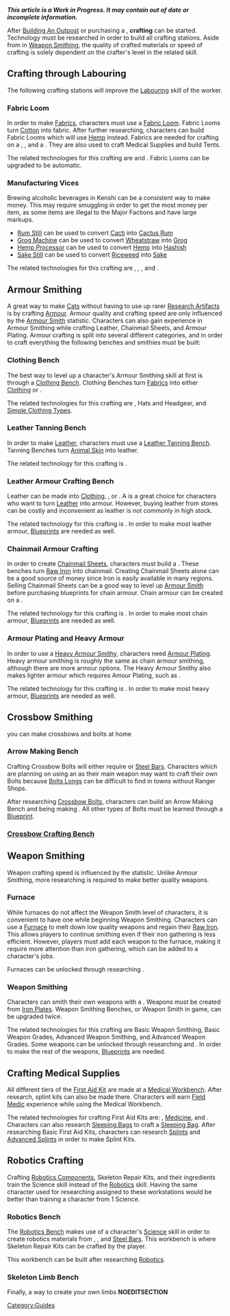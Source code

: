 ***This article is a Work in Progress. It may contain out of date or
incomplete information.***

After [Building An Outpost](Guide_to_Building_an_Outpost.md "wikilink") or
purchasing a [](Player-Owned_Buildings_in_Town.md), **crafting** can be
started. Technology must be researched in order to build all crafting
stations. Aside from in [Weapon Smithing](Weapon_Smith.md "wikilink"), the
quality of crafted materials or speed of crafting is solely dependent on
the crafter's level in the related skill.

## Crafting through Labouring

The following crafting stations will improve the
[Labouring](Laboring.md "wikilink") skill of the worker.

### Fabric Loom

In order to make [Fabrics](Fabrics.md "wikilink"), characters must use a
[Fabric Loom](Fabric_Looms.md "wikilink"). Fabric Looms turn
[Cotton](Cotton.md "wikilink") into fabric. After further researching,
characters can build Fabric Looms which will use [Hemp](Hemp.md "wikilink")
instead. Fabrics are needed for crafting on a [](Clothing_Bench.md), [](Chain_Armour_Crafting_Bench.md), and a [](Heavy_Armour_Smithy.md). They are also used to craft
Medical Supplies and build Tents.

The related technologies for this crafting are [](Fabric_Manufacture_(Tech).md) and [](Hemp-Based_Fabric_(Tech).md). Fabric Looms can be
upgraded to be automatic.

### Manufacturing Vices

Brewing alcoholic beverages in Kenshi can be a consistent way to make
money. This may require smuggling in order to get the most money per
item, as some items are illegal to the Major Factions and have large
markups.

- [Rum Still](Rum_Still.md "wikilink") can be used to convert
  [Cacti](Cactus.md "wikilink") into [Cactus Rum](Cactus_Rum.md "wikilink")
- [Grog Machine](Grog_Machine.md "wikilink") can be used to convert
  [Wheatstraw](Wheatstraw.md "wikilink") into [Grog](Grog.md "wikilink")
- [Hemp Processor](Hemp_Processor.md "wikilink") can be used to convert
  [Hemp](Hemp.md "wikilink") into [Hashish](Hashish.md "wikilink")
- [Sake Still](Sake_Still.md "wikilink") can be used to convert
  [Riceweed](Riceweed.md "wikilink") into [Sake](Sake.md "wikilink")

The related technologies for this crafting are [](Rum_Brewing_(Tech).md), [](Grog_Distillation_(Tech).md), [](Hashish_Production_(Tech).md), and [](Sake_Distillation_(Tech).md).

## Armour Smithing

A great way to make [Cats](Cats.md "wikilink") without having to use up
rarer [Research Artifacts](Research_Artifacts.md "wikilink") is by crafting
[Armour](Armour.md "wikilink"). Armour quality and crafting speed are only
influenced by the [Armour Smith](Armour_Smith.md "wikilink") statistic.
Characters can also gain experience in Armour Smithing while crafting
Leather, Chainmail Sheets, and Armour Plating. Armour crafting is split
into several different categories, and in order to craft everything the
following benches and smithies must be built:

### Clothing Bench

The best way to level up a character's Armour Smithing skill at first is
through a [Clothing Bench](Clothing_Bench.md "wikilink"). Clothing Benches
turn [Fabrics](Fabrics.md "wikilink") into either
[Clothing](Clothing.md "wikilink") or [](Light_Armour.md).

The related technologies for this crafting are [](Clothing_Manufacture_(Tech).md), Hats and Headgear,
and [Simple Clothing Types](Simple_Clothing_Types_(Tech).md "wikilink").

### Leather Tanning Bench

In order to make [Leather](Leather.md "wikilink"), characters must use a
[Leather Tanning Bench](Leather_Tanning_Bench.md "wikilink"). Tanning
Benches turn [Animal Skin](Animal_Skin.md "wikilink") into leather.

The related technology for this crafting is [](Leather_Armour_Crafting_(Tech).md).

### Leather Armour Crafting Bench

Leather can be made into [Clothing](Clothing.md "wikilink"), [](Light_Armour.md), or [](Medium_Armour.md). A [](Leather_Armour_Crafting_Bench.md) is a great choice for
characters who want to turn [Leather](Leather.md "wikilink") into armour.
However, buying leather from stores can be costly and inconvenient as
leather is not commonly in high stock.

The related technology for this crafting is [](Leather_Armour_Crafting_(Tech).md). In order to make
most leather armour, [Blueprints](Blueprints.md "wikilink") are needed as
well.

### Chainmail Armour Crafting

In order to create [Chainmail Sheets](Chainmail_Sheet.md "wikilink"),
characters must build a [](Chainmail_Sheet_Fabrication_Bench.md). These benches turn
[Raw Iron](Raw_Iron.md "wikilink") into chainmail. Creating Chainmail
Sheets alone can be a good source of money since Iron is easily
available in many regions. Selling Chainmail Sheets can be a good way to
level up [Armour Smith](Armour_Smith.md "wikilink") before purchasing
blueprints for chain armour. Chain armour can be created on a [](Chain_Armour_Crafting_Bench.md).

The related technology for this crafting is [](Chain_Armour_Crafting_(Tech).md). In order to make
most chain armour, [Blueprints](Blueprints.md "wikilink") are needed as
well.

### Armour Plating and Heavy Armour

In order to use a [Heavy Armour Smithy](Heavy_Armour_Smithy.md "wikilink"),
characters need [Armour Plating](Armour_Plating.md "wikilink"). Heavy
armour smithing is roughly the same as chain armour smithing, although
there are more armour options. The Heavy Armour Smithy also makes
lighter armour which requires Amour Plating, such as [](Heart_Protector.md).

The related technology for this crafting is [](Plate_Armour_Crafting_(Tech).md). In order to make
most heavy armour, [Blueprints](Blueprints.md "wikilink") are needed as
well.

## Crossbow Smithing

you can make crossbows and bolts at home

### Arrow Making Bench

Crafting Crossbow Bolts will either require [](Iron_Plate.md) or [Steel Bars](Steel_Bars.md "wikilink").
Characters which are planning on using an [](Eagle's_Cross.md) as their main weapon may want to craft
their own Bolts because [Bolts Longs](Bolts_Longs.md "wikilink") can be
difficult to find in towns without Ranger Shops.

After researching [Crossbow Bolts](Crossbow_Bolts_(Tech).md "wikilink"),
characters can build an Arrow Making Bench and being making [](Bolts_Toothpicks.md). All other types of Bolts must
be learned through a [Blueprint](Blueprints.md "wikilink").

### [Crossbow Crafting Bench](Crossbow_Crafting_Bench.md "wikilink")

## Weapon Smithing

Weapon crafting speed is influenced by the [](Weapon_Smith.md) statistic. Unlike Armour Smithing, more
researching is required to make better quality weapons.

### Furnace

While furnaces do not affect the Weapon Smith level of characters, it is
convenient to have one while beginning Weapon Smithing. Characters can
use a [Furnace](Furnace.md "wikilink") to melt down low quality weapons and
regain their [Raw Iron](Raw_Iron.md "wikilink"). This allows players to
continue smithing even if their iron gathering is less efficient.
However, players must add each weapon to the furnace, making it require
more attention than iron gathering, which can be added to a character's
jobs.

Furnaces can be unlocked through researching [](Weapon_Melting_(Tech).md).

### Weapon Smithing

Characters can smith their own weapons with a [](Weapon_Smithing_Bench.md). Weapons must be created from
[Iron Plates](Iron_Plate.md "wikilink"). Weapon Smithing Benches, or Weapon
Smith in game, can be upgraded twice.

The related technologies for this crafting are Basic Weapon Smithing,
Basic Weapon Grades, Advanced Weapon Smithing, and Advanced Weapon
Grades. Some weapons can be unlocked through researching [](Basic_Weapon_Smithing_(Tech).md) and [](Heavy_Weapons_(Tech).md). In order to make the rest of
the weapons, [Blueprints](Blueprints.md "wikilink") are needed.

## Crafting Medical Supplies

All different tiers of the [First Aid Kit](Medical_Supplies.md "wikilink")
are made at a [Medical Workbench](Medical_Workbench.md "wikilink"). After
research, splint kits can also be made there. Characters will earn
[Field Medic](Field_Medic.md "wikilink") experience while using the Medical
Workbench.

The related technologies for crafting First Aid Kits are: [](Basic_First_Aid_Kits_(Tech).md),
[Medicine](Medicine_(Tech).md "wikilink"), and [](Advanced_Medicine_(Tech).md). Characters can also
research [Sleeping Bags](Sleeping_Bags_(Tech).md "wikilink") to craft a
[Sleeping Bag](Sleeping_Bag.md "wikilink"). After researching Basic First
Aid Kits, characters can research [Splints](Splints_(Tech).md "wikilink")
and [Advanced Splints](Advanced_Splints_(Tech).md "wikilink") in order to
make Splint Kits.

## Robotics Crafting

Crafting [Robotics Components](Robotics_Components.md "wikilink"), Skeleton
Repair Kits, and their ingredients train the Science skill instead of
the [Robotics](Robotics_(Skill).md "wikilink") skill. Having the same
character used for researching assigned to these workstations would be
better than training a character from 1 Science.

### Robotics Bench

The [Robotics Bench](Robotics_Bench.md "wikilink") makes use of a
character's [Science](Science.md "wikilink") skill in order to create
robotics materials from [](Electrical_Components.md), [](Iron_Plate.md), and [Steel Bars](Steel_Bars.md "wikilink").
This workbench is where Skeleton Repair Kits can be crafted by the
player.

This workbench can be built after researching
[Robotics](Robotics_(Tech).md "wikilink").

### Skeleton Limb Bench

Finally, a way to create your own limbs __NOEDITSECTION__

[Category:Guides](Category:Guides "wikilink")